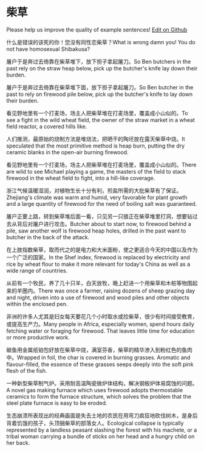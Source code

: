 # 柴草

Please help us improve the quality of example sentences! [Edit on Github](https://github.com/jiyushe/jiyu-example-sentence-source/blob/main/chinese/chaicao.md)

<p><span class="chinese">什么是错误的该死的你！您没有同性恋柴草？</span><span class="english">What is wrong damn you! You do not have homosexual Shibakusa?</span></p>

<p><span class="chinese">屠户于是奔过去倚靠在柴草堆下，放下担子拿起屠刀。</span><span class="english">So Ben butchers in the past rely on the straw heap below, pick up the butcher's knife lay down their burden.</span></p>

<p><span class="chinese">屠户于是奔过去倚靠在柴草堆下面，放下担子拿起屠刀。</span><span class="english">So Ben butcher in the past to rely on firewood pile below, pick up the butcher's knife to lay down their burden.</span></p>

<p><span class="chinese">看见野地里有一个打麦场，场主人把柴草堆在打麦场里，覆盖成小山似的。</span><span class="english">To see a fight in the wild wheat field, the owner of the straw market in a wheat field reactor, a covered hills like.</span></p>

<p><span class="chinese">人们推测，最原始的烧制方法是堆烧法，把晒干的陶坯放在露天柴草中烧。</span><span class="english">It speculated that the most primitive method is heap burn, putting the dry ceramic blanks in the open-air burning firewood.</span></p>

<p><span class="chinese">看见野地里有一个打麦场，场主人把柴草堆在打麦场里，覆盖成小山似的。</span><span class="english">There are wild to see Michael playing a game, the masters of the field to stack firewood in the wheat field to fight, into a hill-like coverage.</span></p>

<p><span class="chinese">浙江气候温暖湿润，对植物生长十分有利，煎盐所需的大批柴草有了保证。</span><span class="english">Zhejiang's climate was warm and humid, very favorable for plant growth and a large quantity of firewood for the need of boiling salt was guaranteed.</span></p>

<p><span class="chinese">屠户正要上路，转到柴草堆后面一看，只见另一只狼正在柴草堆里打洞，想要钻过去从背后对屠户进行攻击。</span><span class="english">Butcher about to start now, to firewood behind a pile, saw another wolf is firewood heap holes, drilled in the past want to butcher in the back of the attack.</span></p>

<p><span class="chinese">在上肢指数柴草，取而代之的是电力和大米面粉，使之更适合今天的中国以及作为一个广泛的国家。</span><span class="english">In the Shef index, firewood is replaced by electricity and rice by wheat flour to make it more relevant for today's China as well as a wide range of countries.</span></p>

<p><span class="chinese">从前有一个牧民，养了几十只羊，白天放牧，晚上赶进一个用柴草和木桩等物围起来的羊圈内。</span><span class="english">There was once a farmer, raising dozens of sheep grazing day and night, driven into a use of firewood and wood piles and other objects within the enclosed pen.</span></p>

<p><span class="chinese">非洲的许多人尤其是妇女每天要花几个小时取水或捡柴草，很少有时间接受教育，或提高生产力。</span><span class="english">Many people in Africa, especially women, spend hours daily fetching water or foraging for firewood. That leaves little time for education or more productive work.</span></p>

<p><span class="chinese">碳鱼用金属纸铂包好放在柴草中烧，满室芬香，柴草的精华渗入到粉红色的鱼肉中。</span><span class="english">Wrapped in foil, the char is covered in burning grasses. Aromatic and flavour-filled, the essence of these grasses seeps deeply into the soft pink flesh of the fish.</span></p>

<p><span class="chinese">一种新型柴草制气炉。采用耐高温陶瓷做炉体结构，解决钢板炉体易腐蚀的问题。</span><span class="english">A novel gas making furnace which uses firewood adopts thermostable ceramics to form the furnace structure, which solves the problem that the steel plate furnace is easy to be eroded.</span></p>

<p><span class="chinese">生态崩溃所表现出的经典画面是失去土地的农民在用弯刀疯狂地砍伐树木，是身后背着饥饿的孩子，头顶捆柴草的部落女人。</span><span class="english">Ecological collapse is typically represented by a landless peasant slashing the forest with his machete, or a tribal woman carrying a bundle of sticks on her head and a hungry child on her back.</span></p>

